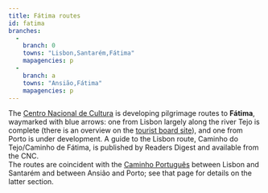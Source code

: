 ```yaml
---
title: Fátima routes
id: fatima
branches:
  -
    branch: 0
    towns: "Lisbon,Santarém,Fátima"
    mapagencies: p
  -
    branch: a
    towns: "Ansião,Fátima"
    mapagencies: p
---
```


The [Centro Nacional de Cultura][0] is developing pilgrimage routes to **Fátima**, waymarked with blue arrows: one from Lisbon largely along the river Tejo is complete (there is an overview on the [tourist board site][1]), and one from Porto is under development. A guide to the Lisbon route, Caminho do Tejo/Caminho de Fátima, is published by Readers Digest and available from the CNC.  
The routes are coincident with the [Caminho Português][2] between Lisbon and Santarém and between Ansião and Porto; see that page for details on the latter section.

[0]: http://www.cnc.pt/Artigo.aspx?ID=51
[1]: http://www.rt-leiriafatima.pt/roteiros.php?idreg=12
[2]: portugues.html